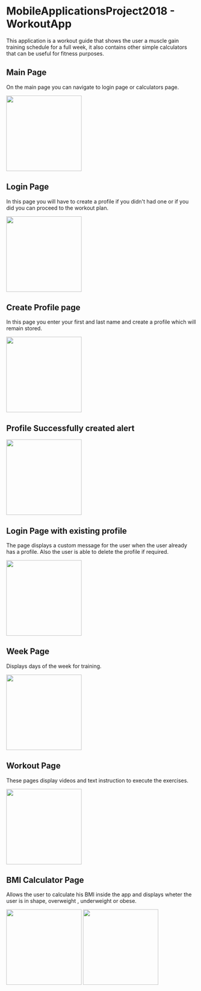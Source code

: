 # MobileApplicationsProject2018 - WorkoutApp 

This application is a workout guide that shows the user a muscle gain training schedule for a full week, it also contains other simple calculators that can be useful for fitness purposes.

## Main Page
On the main page you can navigate to login page or calculators page.

<img src="/../screenshots/Screenshot1.png" width="200" />

## Login Page
In this page you will have to create a profile if you didn't had one or if you did you can proceed to the workout plan.

<img src="/../screenshots/Screenshot2.png" width="200" />

## Create Profile page
In this page you enter your first and last name and create a profile which will remain stored.

<img src="/../screenshots/Screenshot3.png" width="200" />

## Profile Successfully created alert

<img src="/../screenshots/Screenshot4.png" width="200" />

## Login Page with existing profile
The page displays a custom message for the user when the user already has a profile. Also the user is able to delete the profile if required.

<img src="/../screenshots/Screenshot5.png" width="200" />

## Week Page
Displays days of the week for training.

<img src="/../screenshots/Screenshot6.png" width="200" />

## Workout Page
These pages display videos and text instruction to execute the exercises.

<img src="/../screenshots/Screenshot7.png" width="200" />

## BMI Calculator Page
Allows the user to calculate his BMI inside the app and displays wheter the user is in shape, overweight , underweight or obese.

<img src="/../screenshots/Screenshot8.png" width="200" />

<img src="/../screenshots/Screenshot9.png" width="200" />




